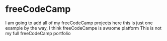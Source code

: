 # freeCodeCamp
I am going to add all of my freeCodeCamp projects here
this is just one example 
by the way, I think freeCodeCampe is awsome platform 
This is not my full freeCodeCamp portfolio


































